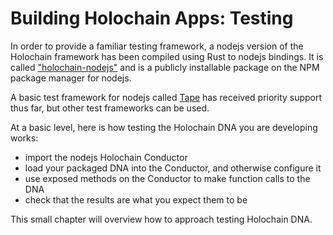 # Building Holochain Apps: Testing

In order to provide a familiar testing framework, a nodejs version of the Holochain framework has been compiled using Rust to nodejs bindings. It is called ["holochain-nodejs"](https://www.npmjs.com/package/@holochain/holochain-nodejs) and is a publicly installable package on the NPM package manager for nodejs.

A basic test framework for nodejs called [Tape](https://github.com/substack/tape) has received priority support thus far, but other test frameworks can be used.

At a basic level, here is how testing the Holochain DNA you are developing works:
- import the nodejs Holochain Conductor
- load your packaged DNA into the Conductor, and otherwise configure it
- use exposed methods on the Conductor to make function calls to the DNA
- check that the results are what you expect them to be

This small chapter will overview how to approach testing Holochain DNA.
